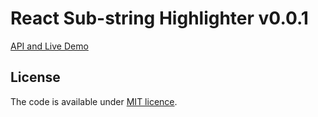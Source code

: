 # React Sub-string Highlighter v0.0.1

[API and Live Demo](http://smikhalevski.github.io/react-substring-highlighter/)

## License

The code is available under [MIT licence](LICENSE.txt).
